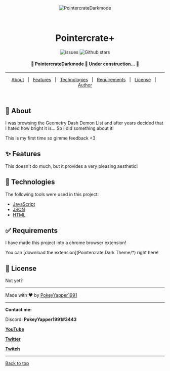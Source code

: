 <div align="center" id="top"> 
  <img src="./.github/app.gif" alt="PointercrateDarkmode" />

  &#xa0;

  <!-- <a href="https://pointercratedarkmode.netlify.app">Demo</a> -->
</div>

<h1 align="center">Pointercrate+</h1>

<p align="center">

  <img alt="issues" src="https://img.shields.io/github/issues/PokeyYapper1991/pointercratedarkmode?color=FEB6B6">

  <img alt="Github stars" src="https://img.shields.io/github/stars/PokeyYapper1991/pointercratedarkmode?color=B6FEB9">
</p>

<!-- Status -->

<h4 align="center"> 
	🚧  PointercrateDarkmode 🚀 Under construction...  🚧
</h4> 

<hr>

<p align="center">
  <a href="#dart-about">About</a> &#xa0; | &#xa0; 
  <a href="#sparkles-features">Features</a> &#xa0; | &#xa0;
  <a href="#rocket-technologies">Technologies</a> &#xa0; | &#xa0;
  <a href="#white_check_mark-requirements">Requirements</a> &#xa0; | &#xa0;
  <a href="#memo-license">License</a> &#xa0; | &#xa0;
  <a href="https://github.com/PokeyYapper1991" target="_blank">Author</a>
</p>

<br>

## :dart: About ##

I was browsing the Geometry Dash Demon List and after years decided that I hated how bright it is... So I did something about it!

This is my first time so gimme feedback <3

## :sparkles: Features ##

This doesn't do much, but it provides a very pleasing aesthetic!

## :rocket: Technologies ##

The following tools were used in this project:

- [JavaScript]()
- [JSON]()
- [HTML]()

## :white_check_mark: Requirements ##

I have made this project into a chrome browser extension!

You can [download the extension](Pointercrate Dark Theme/*) right here!

## :memo: License ##

Not yet?

------------------------------------------------------------

Made with :heart: by <a href="https://github.com/PokeyYapper1991" target="_blank">PokeyYapper1991</a>

------------------------------------------------------------

<strong>Contact me:</strong>

Discord: <strong>PokeyYapper1991#3443</strong>

<strong>[YouTube](https://www.youtube.com/@PokeyYapper1991)</strong>

<strong>[Twitter](https://twitter.com/PokeyYapper1991)</strong>

<strong>[Twitch](https://www.twitch.tv/pokeyyapper1991)</strong>
&#xa0;

------------------------------------------------------------

<a href="#top">Back to top</a>
